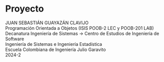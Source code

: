 # Proyecto
JUAN SEBASTIÁN GUAYAZÁN CLAVIJO  
Programación Orientada a Objetos (ISIS POOB-2 LEC y POOB-201 LAB)     
Decanatura Ingeniería de Sistemas → Centro de Estudios de Ingeniería de Software    
Ingeniería de Sistemas e Ingeniería Estadística   
Escuela Colombiana de Ingeniería Julio Garavito   
2024-2
